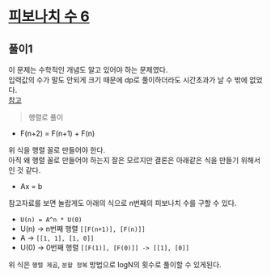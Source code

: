 # [피보나치 수 6](https://www.acmicpc.net/problem/11444)

## 풀이1
이 문제는 수학적인 개념도 알고 있어야 하는 문제였다.\
입력값의 수가 말도 안되게 크기 때문에 dp로 풀이하더라도 시간초과가 날 수 밖에 없었다.\
[참고](https://st-lab.tistory.com/252)

> 행렬로 풀이

- F(n+2) = F(n+1) + F(n)

위 식을 행렬 꼴로 만들어야 한다.\
아직 왜 행렬 꼴로 만들어야 하는지 잘은 모르지만 결론은 아래같은 식을 만들기 위해서 인 것 같다.
- Ax = b

참고자료를 보면 놀랍게도 아래의 식으로 n번째의 피보나치 수를 구할 수 있다.
- `U(n) = A^n * U(0)`
- U(n) -> n번째 행렬 `[[F(n+1)], [F(n)]]`
- A -> `[[1, 1], [1, 0]]`
- U(0) -> 0번째 행렬 `[[F(1)], [F(0)]] -> [[1], [0]]`

위 식은 `행렬 제곱`, `분할 정복` 방법으로 logN의 횟수로 풀이할 수 있게된다.



